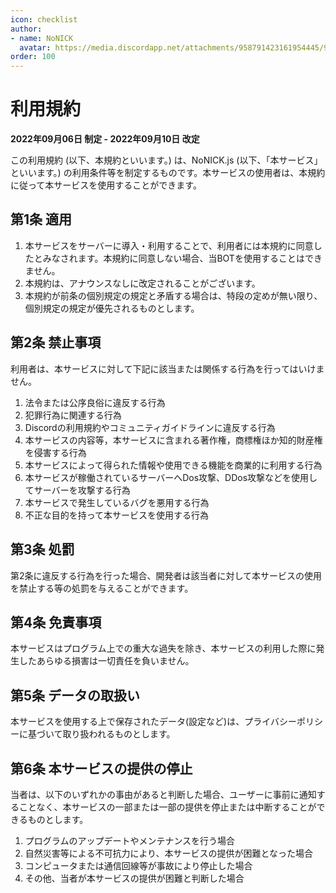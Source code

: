 ```yaml
---
icon: checklist
author: 
- name: NoNICK
  avatar: https://media.discordapp.net/attachments/958791423161954445/975266759529623652/-3.png?width=663&height=663
order: 100
---
```

# 利用規約
**2022年09月06日 制定 - 2022年09月10日 改定**<br>

この利用規約 (以下、本規約といいます。) は、NoNICK.js (以下、「本サービス」といいます。) の利用条件等を制定するものです。本サービスの使用者は、本規約に従って本サービスを使用することができます。

## 第1条 適用
1. 本サービスをサーバーに導入・利用することで、利用者には本規約に同意したとみなされます。本規約に同意しない場合、当BOTを使用することはできません。
2. 本規約は、アナウンスなしに改定されることがございます。
3. 本規約が前条の個別規定の規定と矛盾する場合は、特段の定めが無い限り、個別規定の規定が優先されるものとします。

## 第2条 禁止事項
利用者は、本サービスに対して下記に該当または関係する行為を行ってはいけません。
1. 法令または公序良俗に違反する行為
2. 犯罪行為に関連する行為
3. Discordの利用規約やコミュニティガイドラインに違反する行為
3. 本サービスの内容等，本サービスに含まれる著作権，商標権ほか知的財産権を侵害する行為
4. 本サービスによって得られた情報や使用できる機能を商業的に利用する行為
5. 本サービスが稼働されているサーバーへDos攻撃、DDos攻撃などを使用してサーバーを攻撃する行為
6. 本サービスで発生しているバグを悪用する行為
7. 不正な目的を持って本サービスを使用する行為

## 第3条 処罰
第2条に違反する行為を行った場合、開発者は該当者に対して本サービスの使用を禁止する等の処罰を与えることができます。

## 第4条 免責事項
本サービスはプログラム上での重大な過失を除き、本サービスの利用した際に発生したあらゆる損害は一切責任を負いません。

## 第5条 データの取扱い
本サービスを使用する上で保存されたデータ(設定など)は、プライバシーポリシーに基づいて取り扱われるものとします。

## 第6条 本サービスの提供の停止
当者は、以下のいずれかの事由があると判断した場合、ユーザーに事前に通知することなく、本サービスの一部または一部の提供を停止または中断することができるものとします。
1. プログラムのアップデートやメンテナンスを行う場合
2. 自然災害等による不可抗力により、本サービスの提供が困難となった場合
3. コンピュータまたは通信回線等が事故により停止した場合
4. その他、当者が本サービスの提供が困難と判断した場合